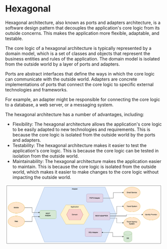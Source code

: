 # Hexagonal

Hexagonal architecture, also known as ports and adapters architecture, is a software design pattern that decouples the application's core logic from its outside concerns. This makes the application more flexible, adaptable, and testable.

The core logic of a hexagonal architecture is typically represented by a domain model, which is a set of classes and objects that represent the business entities and rules of the application. The domain model is isolated from the outside world by a layer of ports and adapters.

Ports are abstract interfaces that define the ways in which the core logic can communicate with the outside world. Adapters are concrete implementations of ports that connect the core logic to specific external technologies and frameworks.

For example, an adapter might be responsible for connecting the core logic to a database, a web server, or a messaging system.

The hexagonal architecture has a number of advantages, including:

- Flexibility: The hexagonal architecture allows the application's core logic to be easily adapted to new technologies and requirements. This is because the core logic is isolated from the outside world by the ports and adapters.
- Testability: The hexagonal architecture makes it easier to test the application's core logic. This is because the core logic can be tested in isolation from the outside world.
- Maintainability: The hexagonal architecture makes the application easier to maintain. This is because the core logic is isolated from the outside world, which makes it easier to make changes to the core logic without impacting the outside world.

![Hexagonal Architecture](../images/hexagonal-architecture.png)
